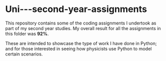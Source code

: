 # Uni---second-year-assignments
This repository contains some of the coding assignments I undertook as part of my second year studies. My overall result for all the assignments in this folder was **92%**.

These are intended to showcase the type of work I have done in Python; and for those interested in seeing how physicists use Python to model certain
scenarios.


